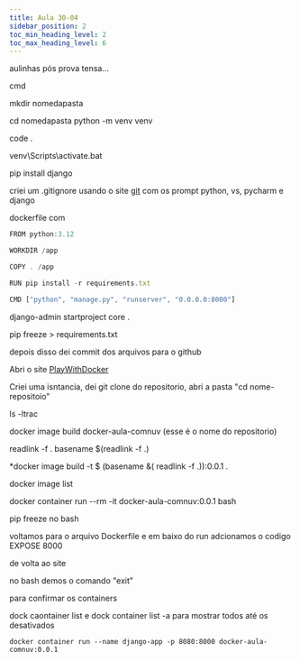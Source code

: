 ```yaml
---
title: Aula 30-04
sidebar_position: 2
toc_min_heading_level: 2 
toc_max_heading_level: 6
---
```


aulinhas pós prova tensa...


cmd

mkdir nomedapasta

cd nomedapasta
python -m venv venv

code .

venv\Scripts\activate.bat

pip install django

criei um .gitignore  usando o site [git](https://www.toptal.com/developers/gitignore) com os prompt python, vs, pycharm e django

dockerfile com

```js
FROM python:3.12

WORKDIR /app

COPY . /app

RUN pip install -r requirements.txt

CMD ["python", "manage.py", "runserver", "0.0.0.0:8000"]
```

django-admin startproject core .

pip freeze > requirements.txt 

depois disso dei commit dos arquivos para o github

Abri o site  [PlayWithDocker](https://labs.play-with-docker.com/)

Criei uma isntancia, dei git clone do repositorio, abri a pasta "cd nome-repositoio"

ls -ltrac

docker image build docker-aula-comnuv (esse é o nome do repositorio)

readlink -f .
basename $(readlink -f .)

*docker image build -t $ (basename &( readlink -f .)):0.0.1 .

docker image list


docker container run --rm -it docker-aula-comnuv:0.0.1 bash

pip freeze no bash 

voltamos para o arquivo Dockerfile e em baixo do run adcionamos o codigo 
EXPOSE 8000

de volta ao site

no bash demos o comando "exit"

para confirmar os containers

dock caontainer list e dock container list -a para mostrar todos até os desativados

```
docker container run --name django-app -p 8080:8000 docker-aula-comnuv:0.0.1
```


